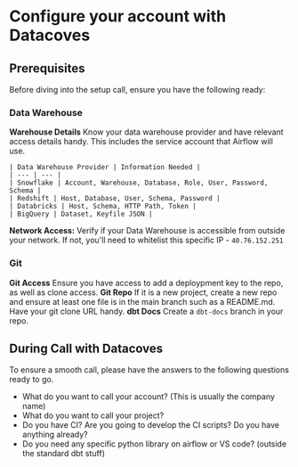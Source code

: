# Configure your account with Datacoves

## Prerequisites

Before diving into the setup call, ensure you have the following ready:

### Data Warehouse

**Warehouse Details** Know your data warehouse provider and have relevant access details handy. This includes the service account that Airflow will use.  
        
    | Data Warehouse Provider | Information Needed |
    | --- | --- |
    | Snowflake | Account, Warehouse, Database, Role, User, Password, Schema |
    | Redshift | Host, Database, User, Schema, Password |
    | Databricks | Host, Schema, HTTP Path, Token |
    | BigQuery | Dataset, Keyfile JSON |

**Network Access:** Verify if your Data Warehouse is accessible from outside your network. If not, you'll need to whitelist this specific IP - `40.76.152.251`


### Git

**Git Access** Ensure you have access to add a deploypment key to the repo, as well as clone access.
**Git Repo** If it is a new project, create a new repo and ensure at least one file is in the main branch such as a README.md. Have your git clone URL handy.
**dbt Docs** Create a `dbt-docs` branch in your repo.


## During Call with Datacoves
To ensure a smooth call, please have the answers to the following questions ready to go. 

- What do you want to call your account? (This is usually the company name)
- What do you want to call your project? 
- Do you have CI? Are you going to develop the CI scripts? Do you have anything already?
- Do you need any specific python library on airflow or VS code? (outside the standard dbt stuff)



